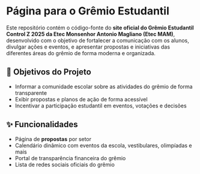 # Página para o Grêmio Estudantil

Este repositório contém o código-fonte do **site oficial do Grêmio Estudantil Control Z 2025 da Etec Monsenhor Antonio Magliano (Etec MAM)**, desenvolvido com o objetivo de fortalecer a comunicação com os alunos, divulgar ações e eventos, e apresentar propostas e iniciativas das diferentes áreas do grêmio de forma moderna e organizada.

## 🎯 Objetivos do Projeto

- Informar a comunidade escolar sobre as atividades do grêmio de forma transparente
- Exibir propostas e planos de ação de forma acessível
- Incentivar a participação estudantil em eventos, votações e decisões

## ✨ Funcionalidades

- Página de **propostas** por setor
- Calendário dinâmico com eventos da escola, vestibulares, olimpíadas e mais
- Portal de transparência financeira do grêmio
- Lista de redes sociais oficiais do grêmio
